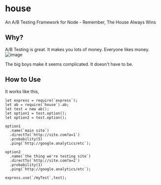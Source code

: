 # house
An A/B Testing Framework for Node - Remember, The House Always Wins

## Why?
A/B Testing is great. It makes you lots of money. Everyone likes money.
![image](https://cloud.githubusercontent.com/assets/4268152/17913868/5c45e052-696b-11e6-86cb-f7cf6f6cd8b0.png)

The big boys make it seems complicated. It doesn't have to be. 

## How to Use
It works like this,

```
let express = require(`express`);
let ab = require(`house`).ab;
let test = new ab();
let option1 = test.option();
let option2 = test.option();

option1
  .name(`main site`)
  .directTo(`http://site.com?a=1`)
  .probability(5)
  .ping(`http://google.analytics/etc`);
  
option2
  .name(`the thing we're testing site`)
  .directTo(`http://site.com?a=2`)
  .probability(1)
  .ping(`http://google.analytics/etc`);
  
express.use(`/myTest`,test);
```
